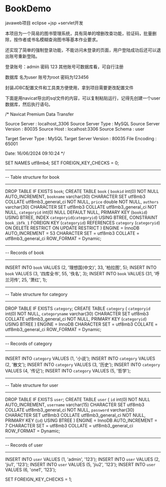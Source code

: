 # BookDemo
javaweb项目 eclipse +jsp +servlet开发


本项目为一个简易的图书管理系统，具有简单的增删改查功能，验证码，批量删除，按作者或书名模糊查询图书等基本作业要求。

还实现了简单的强制登录功能，不能访问未登录的页面，用户登陆成功后还可以退出账号重新登陆。

登录账号：admin 密码 123 其他账号可数据库看，可自行注册

数据库 名为user 账号为root 密码为123456

封装JDBC配置文件和工具类方便使用，拿到项目需要更改配置文件

下面是用navicat导出的sql文件的内容，可以复制粘贴运行，记得先创建一个user数据库，然后执行语句。

/*
 Navicat Premium Data Transfer

 Source Server         : localhost_3306
 Source Server Type    : MySQL
 Source Server Version : 80035
 Source Host           : localhost:3306
 Source Schema         : user

 Target Server Type    : MySQL
 Target Server Version : 80035
 File Encoding         : 65001

 Date: 16/06/2024 09:10:24
*/

SET NAMES utf8mb4;
SET FOREIGN_KEY_CHECKS = 0;

-- ----------------------------
-- Table structure for book
-- ----------------------------
DROP TABLE IF EXISTS `book`;
CREATE TABLE `book`  (
  `bookid` int(0) NOT NULL AUTO_INCREMENT,
  `bookname` varchar(30) CHARACTER SET utf8mb3 COLLATE utf8mb3_general_ci NOT NULL,
  `price` double NOT NULL,
  `authors` varchar(30) CHARACTER SET utf8mb3 COLLATE utf8mb3_general_ci NOT NULL,
  `categoryid` int(0) NULL DEFAULT NULL,
  PRIMARY KEY (`bookid`) USING BTREE,
  INDEX `categoryid`(`categoryid`) USING BTREE,
  CONSTRAINT `book_ibfk_1` FOREIGN KEY (`categoryid`) REFERENCES `category` (`categoryid`) ON DELETE RESTRICT ON UPDATE RESTRICT
) ENGINE = InnoDB AUTO_INCREMENT = 53 CHARACTER SET = utf8mb3 COLLATE = utf8mb3_general_ci ROW_FORMAT = Dynamic;

-- ----------------------------
-- Records of book
-- ----------------------------
INSERT INTO `book` VALUES (2, '理想国(中文)', 33, '柏拉图', 5);
INSERT INTO `book` VALUES (3, '四库全书', 55, '佚名', 3);
INSERT INTO `book` VALUES (31, '呼兰河传', 25, '萧红', 1);

-- ----------------------------
-- Table structure for category
-- ----------------------------
DROP TABLE IF EXISTS `category`;
CREATE TABLE `category`  (
  `categoryid` int(0) NOT NULL,
  `categoryname` varchar(30) CHARACTER SET utf8mb3 COLLATE utf8mb3_general_ci NOT NULL,
  PRIMARY KEY (`categoryid`) USING BTREE
) ENGINE = InnoDB CHARACTER SET = utf8mb3 COLLATE = utf8mb3_general_ci ROW_FORMAT = Dynamic;

-- ----------------------------
-- Records of category
-- ----------------------------
INSERT INTO `category` VALUES (1, '小说');
INSERT INTO `category` VALUES (2, '散文');
INSERT INTO `category` VALUES (3, '历史');
INSERT INTO `category` VALUES (4, '传记');
INSERT INTO `category` VALUES (5, '哲学');

-- ----------------------------
-- Table structure for user
-- ----------------------------
DROP TABLE IF EXISTS `user`;
CREATE TABLE `user`  (
  `id` int(0) NOT NULL AUTO_INCREMENT,
  `username` varchar(15) CHARACTER SET utf8mb3 COLLATE utf8mb3_general_ci NOT NULL,
  `password` varchar(30) CHARACTER SET utf8mb3 COLLATE utf8mb3_general_ci NOT NULL,
  PRIMARY KEY (`id`) USING BTREE
) ENGINE = InnoDB AUTO_INCREMENT = 7 CHARACTER SET = utf8mb3 COLLATE = utf8mb3_general_ci ROW_FORMAT = Dynamic;

-- ----------------------------
-- Records of user
-- ----------------------------
INSERT INTO `user` VALUES (1, 'admin', '123');
INSERT INTO `user` VALUES (2, 'jiu1', '123');
INSERT INTO `user` VALUES (5, 'jiu2', '123');
INSERT INTO `user` VALUES (6, 'one1', '123');

SET FOREIGN_KEY_CHECKS = 1;




